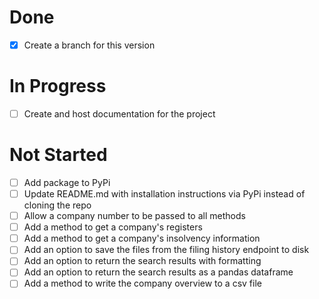 # Done
- [x] Create a branch for this version

# In Progress
- [ ] Create and host documentation for the project

# Not Started
- [ ] Add package to PyPi
- [ ] Update README.md with installation instructions via PyPi instead of cloning the repo
- [ ] Allow a company number to be passed to all methods
- [ ] Add a method to get a company's registers
- [ ] Add a method to get a company's insolvency information
- [ ] Add an option to save the files from the filing history endpoint to disk
- [ ] Add an option to return the search results with formatting
- [ ] Add an option to return the search results as a pandas dataframe
- [ ] Add a method to write the company overview to a csv file